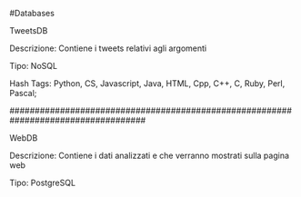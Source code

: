 #Databases

TweetsDB 

Descrizione: Contiene i tweets relativi agli argomenti

Tipo: NoSQL

Hash Tags: Python, CS, Javascript, Java, HTML, Cpp, C++, C, Ruby, Perl, Pascal;

###################################################################################

WebDB

Descrizione: Contiene i dati analizzati e che verranno mostrati sulla pagina web

Tipo: PostgreSQL